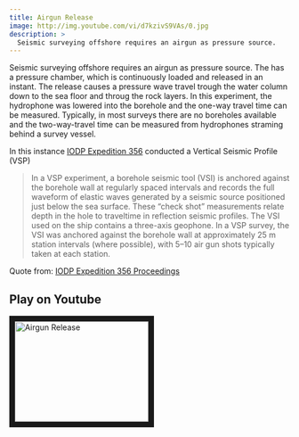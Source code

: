 ```yaml
---
title: Airgun Release
image: http://img.youtube.com/vi/d7kzivS9VAs/0.jpg
description: >
  Seismic surveying offshore requires an airgun as pressure source.
---
```


Seismic surveying offshore requires an airgun as pressure source. The has a pressure chamber, which is continuously loaded and released in an instant. The release causes a pressure wave travel trough the water column down to the sea floor and throug the rock layers. In this experiment, the hydrophone was lowered into the borehole and the one-way travel time can be measured. Typically, in most surveys there are no boreholes available and the two-way-travel time can be measured from hydrophones straming behind a survey vessel.

In this instance <a href="https://iodp.tamu.edu/scienceops/expeditions/indonesian_throughflow.html" target="_blank">IODP Expedition 356</a> conducted a Vertical Seismic Profile (VSP)

>In a VSP experiment, a borehole seismic tool (VSI) is anchored against the borehole wall at regularly spaced intervals and records the full waveform of elastic waves generated by a seismic source positioned just below the sea surface. These “check shot” measurements relate depth in the hole to traveltime in reflection seismic profiles. The VSI used on the ship contains a three-axis geophone. In a VSP survey, the VSI was anchored against the borehole wall at approximately 25 m station intervals (where possible), with 5–10 air gun shots typically taken at each station.

Quote from: <a href="https://doi.org/10.14379/iodp.proc.356.102.2017" target="_blank">IODP Expedition 356 Proceedings</a>

## Play on Youtube

<a href="http://www.youtube.com/watch?v=d7kzivS9VAs" target="_blank"><img src="http://img.youtube.com/vi/d7kzivS9VAs/0.jpg" alt="Airgun Release" width="240" height="180" border="10" /></a>